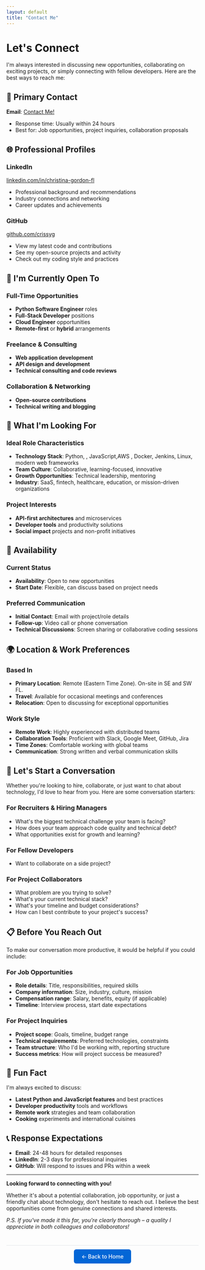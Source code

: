 ```yaml
---
layout: default
title: "Contact Me"
---
```


# Let's Connect

I'm always interested in discussing new opportunities, collaborating on exciting projects, or simply connecting with fellow developers. Here are the best ways to reach me:

## 📧 Primary Contact

**Email**: [Contact Me!](mailto:crissy.tina@gmail.com)
- Response time: Usually within 24 hours
- Best for: Job opportunities, project inquiries, collaboration proposals

## 🌐 Professional Profiles

### **LinkedIn**
[linkedin.com/in/christina-gordon-fl](https://www.linkedin.com/in/christina-gordon-fl)
- Professional background and recommendations
- Industry connections and networking
- Career updates and achievements

### **GitHub**
[github.com/crissyg](https://github.com/crissyg)
- View my latest code and contributions
- See my open-source projects and activity
- Check out my coding style and practices



## 💼 I'm Currently Open To

### **Full-Time Opportunities**
- **Python Software Engineer** roles
- **Full-Stack Developer** positions
- **Cloud Engineer** opportunities
- **Remote-first** or **hybrid** arrangements

### **Freelance & Consulting**
- **Web application development**
- **API design and development**
- **Technical consulting and code reviews**

### **Collaboration & Networking**
- **Open-source contributions**
- **Technical writing and blogging**

## 🎯 What I'm Looking For

### **Ideal Role Characteristics**
- **Technology Stack**: Python, , JavaScript,AWS , Docker, Jenkins, Linux, modern web frameworks
- **Team Culture**: Collaborative, learning-focused, innovative
- **Growth Opportunities**: Technical leadership, mentoring
- **Industry**: SaaS, fintech, healthcare, education, or mission-driven organizations

### **Project Interests**
- **API-first architectures** and microservices
- **Developer tools** and productivity solutions
- **Social impact** projects and non-profit initiatives

## 📅 Availability

### **Current Status**
- **Availability**: Open to new opportunities
- **Start Date**: Flexible, can discuss based on project needs

### **Preferred Communication**
- **Initial Contact**: Email with project/role details
- **Follow-up**: Video call or phone conversation
- **Technical Discussions**: Screen sharing or collaborative coding sessions

## 🌍 Location & Work Preferences

### **Based In**
- **Primary Location**: Remote (Eastern Time Zone). On-site in SE and SW FL.
- **Travel**: Available for occasional meetings and conferences
- **Relocation**: Open to discussing for exceptional opportunities

### **Work Style**
- **Remote Work**: Highly experienced with distributed teams
- **Collaboration Tools**: Proficient with Slack, Google Meet, GitHub, Jira
- **Time Zones**: Comfortable working with global teams
- **Communication**: Strong written and verbal communication skills

## 🤝 Let's Start a Conversation

Whether you're looking to hire, collaborate, or just want to chat about technology, I'd love to hear from you. Here are some conversation starters:

### **For Recruiters & Hiring Managers**
- What's the biggest technical challenge your team is facing?
- How does your team approach code quality and technical debt?
- What opportunities exist for growth and learning?

### **For Fellow Developers**
- Want to collaborate on a side project?

### **For Project Collaborators**
- What problem are you trying to solve?
- What's your current technical stack?
- What's your timeline and budget considerations?
- How can I best contribute to your project's success?

## 📋 Before You Reach Out

To make our conversation more productive, it would be helpful if you could include:

### **For Job Opportunities**
- **Role details**: Title, responsibilities, required skills
- **Company information**: Size, industry, culture, mission
- **Compensation range**: Salary, benefits, equity (if applicable)
- **Timeline**: Interview process, start date expectations

### **For Project Inquiries**
- **Project scope**: Goals, timeline, budget range
- **Technical requirements**: Preferred technologies, constraints
- **Team structure**: Who I'd be working with, reporting structure
- **Success metrics**: How will project success be measured?

## 🎉 Fun Fact

I'm always excited to discuss:
- **Latest Python and JavaScript features** and best practices
- **Developer productivity** tools and workflows
- **Remote work** strategies and team collaboration
- **Cooking** experiments and international cuisines

## 📞 Response Expectations

- **Email**: 24-48 hours for detailed responses
- **LinkedIn**: 2-3 days for professional inquiries
- **GitHub**: Will respond to issues and PRs within a week

---

**Looking forward to connecting with you!** 

Whether it's about a potential collaboration, job opportunity, or just a friendly chat about technology, don't hesitate to reach out. I believe the best opportunities come from genuine connections and shared interests.

*P.S. If you've made it this far, you're clearly thorough – a quality I appreciate in both colleagues and collaborators!*

<!-- **[← Back to Home](index.md)** -->
<div style="text-align: center; margin: 40px 0; padding: 20px; border-top: 1px solid #e1e4e8;">
  <a href="{{ site.baseurl }}/" style="background: #0366d6; color: white; padding: 10px 20px; border-radius: 6px; text-decoration: none; font-weight: 500;">
    ← Back to Home
 </a>
</div>
